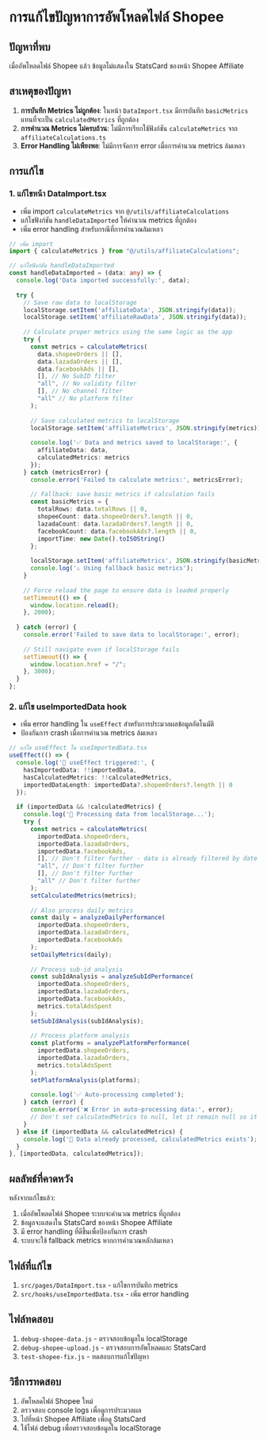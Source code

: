 # การแก้ไขปัญหาการอัพโหลดไฟล์ Shopee

## ปัญหาที่พบ
เมื่ออัพโหลดไฟล์ Shopee แล้ว ข้อมูลไม่แสดงใน StatsCard ของหน้า Shopee Affiliate

## สาเหตุของปัญหา
1. **การบันทึก Metrics ไม่ถูกต้อง**: ในหน้า `DataImport.tsx` มีการบันทึก `basicMetrics` แทนที่จะเป็น `calculatedMetrics` ที่ถูกต้อง
2. **การคำนวณ Metrics ไม่ครบถ้วน**: ไม่มีการเรียกใช้ฟังก์ชัน `calculateMetrics` จาก `affiliateCalculations.ts`
3. **Error Handling ไม่เพียงพอ**: ไม่มีการจัดการ error เมื่อการคำนวณ metrics ล้มเหลว

## การแก้ไข

### 1. แก้ไขหน้า DataImport.tsx
- เพิ่ม import `calculateMetrics` จาก `@/utils/affiliateCalculations`
- แก้ไขฟังก์ชัน `handleDataImported` ให้คำนวณ metrics ที่ถูกต้อง
- เพิ่ม error handling สำหรับกรณีที่การคำนวณล้มเหลว

```typescript
// เพิ่ม import
import { calculateMetrics } from "@/utils/affiliateCalculations";

// แก้ไขฟังก์ชัน handleDataImported
const handleDataImported = (data: any) => {
  console.log('Data imported successfully:', data);
  
  try {
    // Save raw data to localStorage
    localStorage.setItem('affiliateData', JSON.stringify(data));
    localStorage.setItem('affiliateRawData', JSON.stringify(data));
    
    // Calculate proper metrics using the same logic as the app
    try {
      const metrics = calculateMetrics(
        data.shopeeOrders || [],
        data.lazadaOrders || [],
        data.facebookAds || [],
        [], // No SubID filter
        "all", // No validity filter
        [], // No channel filter
        "all" // No platform filter
      );
      
      // Save calculated metrics to localStorage
      localStorage.setItem('affiliateMetrics', JSON.stringify(metrics));
      
      console.log('✅ Data and metrics saved to localStorage:', {
        affiliateData: data,
        calculatedMetrics: metrics
      });
    } catch (metricsError) {
      console.error('Failed to calculate metrics:', metricsError);
      
      // Fallback: save basic metrics if calculation fails
      const basicMetrics = {
        totalRows: data.totalRows || 0,
        shopeeCount: data.shopeeOrders?.length || 0,
        lazadaCount: data.lazadaOrders?.length || 0,
        facebookCount: data.facebookAds?.length || 0,
        importTime: new Date().toISOString()
      };
      
      localStorage.setItem('affiliateMetrics', JSON.stringify(basicMetrics));
      console.log('⚠️ Using fallback basic metrics');
    }
    
    // Force reload the page to ensure data is loaded properly
    setTimeout(() => {
      window.location.reload();
    }, 2000);
    
  } catch (error) {
    console.error('Failed to save data to localStorage:', error);
    
    // Still navigate even if localStorage fails
    setTimeout(() => {
      window.location.href = "/";
    }, 3000);
  }
};
```

### 2. แก้ไข useImportedData hook
- เพิ่ม error handling ใน `useEffect` สำหรับการประมวลผลข้อมูลอัตโนมัติ
- ป้องกันการ crash เมื่อการคำนวณ metrics ล้มเหลว

```typescript
// แก้ไข useEffect ใน useImportedData.tsx
useEffect(() => {
  console.log('🔄 useEffect triggered:', {
    hasImportedData: !!importedData,
    hasCalculatedMetrics: !!calculatedMetrics,
    importedDataLength: importedData?.shopeeOrders?.length || 0
  });
  
  if (importedData && !calculatedMetrics) {
    console.log('🔄 Processing data from localStorage...');
    try {
      const metrics = calculateMetrics(
        importedData.shopeeOrders,
        importedData.lazadaOrders,
        importedData.facebookAds,
        [], // Don't filter further - data is already filtered by date
        "all", // Don't filter further
        [], // Don't filter further
        "all" // Don't filter further
      );
      setCalculatedMetrics(metrics);
      
      // Also process daily metrics
      const daily = analyzeDailyPerformance(
        importedData.shopeeOrders,
        importedData.lazadaOrders,
        importedData.facebookAds
      );
      setDailyMetrics(daily);
      
      // Process sub-id analysis
      const subIdAnalysis = analyzeSubIdPerformance(
        importedData.shopeeOrders,
        importedData.lazadaOrders,
        importedData.facebookAds,
        metrics.totalAdsSpent
      );
      setSubIdAnalysis(subIdAnalysis);
      
      // Process platform analysis
      const platforms = analyzePlatformPerformance(
        importedData.shopeeOrders,
        importedData.lazadaOrders,
        metrics.totalAdsSpent
      );
      setPlatformAnalysis(platforms);
      
      console.log('✅ Auto-processing completed');
    } catch (error) {
      console.error('❌ Error in auto-processing data:', error);
      // Don't set calculatedMetrics to null, let it remain null so it can retry
    }
  } else if (importedData && calculatedMetrics) {
    console.log('🔄 Data already processed, calculatedMetrics exists');
  }
}, [importedData, calculatedMetrics]);
```

## ผลลัพธ์ที่คาดหวัง
หลังจากแก้ไขแล้ว:
1. เมื่ออัพโหลดไฟล์ Shopee ระบบจะคำนวณ metrics ที่ถูกต้อง
2. ข้อมูลจะแสดงใน StatsCard ของหน้า Shopee Affiliate
3. มี error handling ที่ดีขึ้นเพื่อป้องกันการ crash
4. ระบบจะใช้ fallback metrics หากการคำนวณหลักล้มเหลว

## ไฟล์ที่แก้ไข
1. `src/pages/DataImport.tsx` - แก้ไขการบันทึก metrics
2. `src/hooks/useImportedData.tsx` - เพิ่ม error handling

## ไฟล์ทดสอบ
1. `debug-shopee-data.js` - ตรวจสอบข้อมูลใน localStorage
2. `debug-shopee-upload.js` - ตรวจสอบการอัพโหลดและ StatsCard
3. `test-shopee-fix.js` - ทดสอบการแก้ไขปัญหา

## วิธีการทดสอบ
1. อัพโหลดไฟล์ Shopee ใหม่
2. ตรวจสอบ console logs เพื่อดูการประมวลผล
3. ไปที่หน้า Shopee Affiliate เพื่อดู StatsCard
4. ใช้ไฟล์ debug เพื่อตรวจสอบข้อมูลใน localStorage
